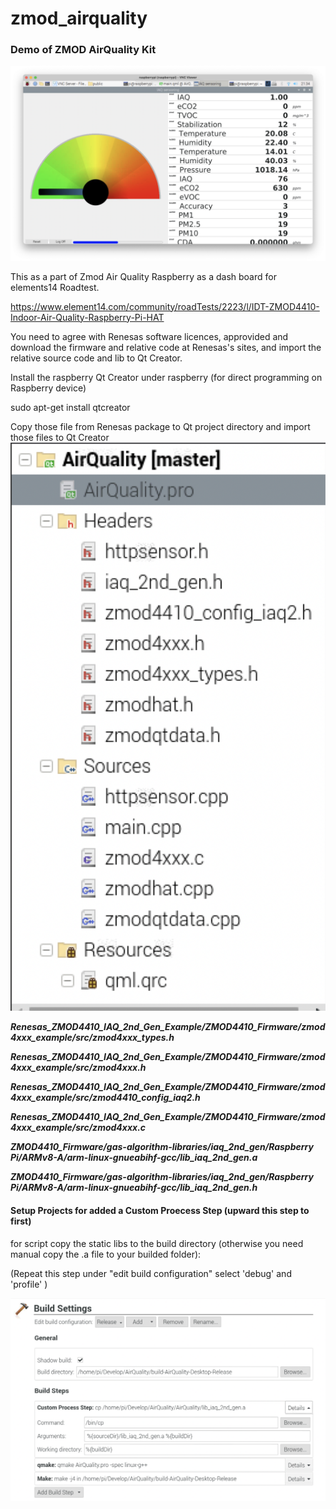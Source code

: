 # zmod_airquality
### Demo of ZMOD AirQuality Kit

![alt dash](pic/zmod_3.png)


This as a part of Zmod Air Quality Raspberry as a dash board for elements14 Roadtest.

https://www.element14.com/community/roadTests/2223/l/IDT-ZMOD4410-Indoor-Air-Quality-Raspberry-Pi-HAT

You need to agree with Renesas software licences, approvided and download the firmware and relative code at
Renesas's sites, and import the relative source code and lib to Qt Creator.

Install the raspberry Qt Creator under raspberry (for direct programming on Raspberry device)

  sudo apt-get install qtcreator

Copy those file from Renesas package to Qt project directory and import those files to Qt Creator
![alt directory](pic/zmod_2.png)


***Renesas_ZMOD4410_IAQ_2nd_Gen_Example/ZMOD4410_Firmware/zmod4xxx_example/src/zmod4xxx_types.h***

***Renesas_ZMOD4410_IAQ_2nd_Gen_Example/ZMOD4410_Firmware/zmod4xxx_example/src/zmod4xxx.h***

***Renesas_ZMOD4410_IAQ_2nd_Gen_Example/ZMOD4410_Firmware/zmod4xxx_example/src/zmod4410_config_iaq2.h***

***Renesas_ZMOD4410_IAQ_2nd_Gen_Example/ZMOD4410_Firmware/zmod4xxx_example/src/zmod4xxx.c***

***ZMOD4410_Firmware/gas-algorithm-libraries/iaq_2nd_gen/Raspberry Pi/ARMv8-A/arm-linux-gnueabihf-gcc/lib_iaq_2nd_gen.a***

***ZMOD4410_Firmware/gas-algorithm-libraries/iaq_2nd_gen/Raspberry Pi/ARMv8-A/arm-linux-gnueabihf-gcc/lib_iaq_2nd_gen.h***


#### Setup Projects for added a Custom Proecess Step (upward this step to first)

for script copy the static libs to the build directory (otherwise you need manual copy the .a file to your builded folder):

(Repeat this step under "edit build configuration" select 'debug' and 'profile' )



![alt buildsettings](pic/zmod_1.png)
